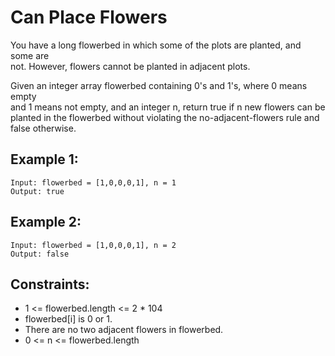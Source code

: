 # Can Place Flowers

You have a long flowerbed in which some of the plots are planted, and some are  
not. However, flowers cannot be planted in adjacent plots.

Given an integer array flowerbed containing 0's and 1's, where 0 means empty  
and 1 means not empty, and an integer n, return true if n new flowers can be  
planted in the flowerbed without violating the no-adjacent-flowers rule and  
false otherwise.

## Example 1:

    Input: flowerbed = [1,0,0,0,1], n = 1
    Output: true

## Example 2:

    Input: flowerbed = [1,0,0,0,1], n = 2
    Output: false

## Constraints:

* 1 <= flowerbed.length <= 2 * 104
* flowerbed[i] is 0 or 1.
* There are no two adjacent flowers in flowerbed.
* 0 <= n <= flowerbed.length